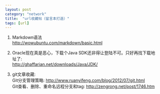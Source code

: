 ```yaml
---
layout: post
category: "network"
title:  "url收藏帖（留言本打造）"
tags: [url]
---
```

1. Markdown语法  
<http://wowubuntu.com/markdown/basic.html>

2. Oracle现在真是恶心，下载个Java SDK还非得让登陆不可。只好再找下载地址了:  
<http://ghaffarian.net/downloads/Java/JDK/>

3. git文章收藏:  
Git分支管理策略: <http://www.ruanyifeng.com/blog/2012/07/git.html>  
Git查看、删除、重命名远程分支和tag: <http://zengrong.net/post/1746.htm>

